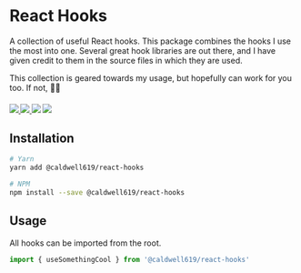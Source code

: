 # React Hooks

A collection of useful React hooks. This package combines the hooks I use the most into one. Several great hook libraries are out there, and I have given credit to them in the source files in which they are used.

This collection is geared towards my usage, but hopefully can work for you too. If not, :man_shrugging:

<p align="center">
  <h4/>
  <a href='https://www.npmjs.com/package/@caldwell619/react-hooks'>
    <img src="https://img.shields.io/npm/v/@caldwell619/react-hooks">
  </a>
  <a href='https://bundlephobia.com/result?p=@caldwell619/react-hooks'>
    <img src="https://img.shields.io/bundlephobia/min/@caldwell619/react-hooks">
  </a>
  <!-- <img src="https://codecov.io/gh/christopher-caldwell/react-hooks/branch/master/graph/badge.svg?token=2LA7ETDPO3"> -->
  <img src="https://img.shields.io/github/last-commit/christopher-caldwell/react-hooks">
  <img src="https://img.shields.io/npm/types/@caldwell619/react-hooks">
</p>

## Installation

```bash
# Yarn
yarn add @caldwell619/react-hooks

# NPM
npm install --save @caldwell619/react-hooks
```

## Usage

All hooks can be imported from the root.

```ts
import { useSomethingCool } from '@caldwell619/react-hooks'
```

